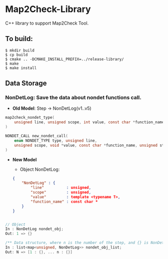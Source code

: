 # Map2Check-Library
C++ library to support Map2Check Tool. 

## To build:
```Console
$ mkdir build
$ cp build
$ cmake .. -DCMAKE_INSTALL_PREFIX=../release-library/
$ make
$ make install
```

## Data Storage

### NonDetLog: Save the data about nondet functions call.

- **Old Model**: Step -> NonDetLog(v1..v5)

```C
map2check_nondet_type(
    unsigned line, unsigned scope, int value, const char *function_name
)

NONDET_CALL new_nondet_call(
    enum NONDET_TYPE type, unsigned line,
    unsigned scope, void *value, const char *function_name, unsigned step
)
```

- **New Model**

    - Object NonDetLog:
    ```json
    {
        "NonDetLog" : {        
            "line"          : unsigned,
            "scope"         : unsigned,
            "value"         : template <typename T>,
            "function_name" : const char *
        }
    }
    ```

```C++

// Object
In : NonDetLog nondet_obj;
Out: 1 => {} 

/** Data structure, where n is the number of the step, and {} is NonDetLog * object from that step **/
In : list<map<unsigned, NonDetLog>> nondet_obj_list;
Out: N => [1 : {}, ... n : {}] 

```





